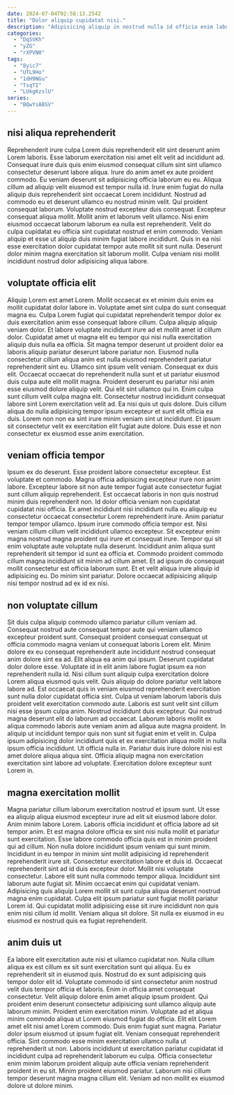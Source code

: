 ```yaml
---
date: 2024-07-04T02:58:13.254Z
title: "Dolor aliquip cupidatat nisi."
description: "Adipisicing aliquip in nostrud nulla id officia enim laborum adipisicing laborum mollit id officia incididunt in. Aliqua Lorem eiusmod sint proident officia anim amet ipsum eiusmod magna proident duis magna commodo ex."
categories:
  - "Dq5VKh"
  - "yZG"
  - "rXPVN0"
tags:
  - "8yic7"
  - "UTL9Ho"
  - "1dH9NGu"
  - "TsqTI"
  - "LUkgKzslU"
series:
  - "BQwYsABSV"
---
```



## nisi aliqua reprehenderit

Reprehenderit irure culpa Lorem duis reprehenderit elit sint deserunt anim Lorem laboris. Esse laborum exercitation nisi amet elit velit ad incididunt ad. Consequat irure duis quis enim eiusmod consequat cillum sint sint ullamco consectetur deserunt labore aliqua. Irure do anim amet ex aute proident commodo. Eu veniam deserunt sit adipisicing officia laborum eu eu. Aliqua cillum ad aliquip velit eiusmod est tempor nulla id. Irure enim fugiat do nulla aliquip duis reprehenderit sint occaecat Lorem incididunt. Nostrud ad commodo eu et deserunt ullamco eu nostrud minim velit.
Qui proident consequat laborum. Voluptate nostrud excepteur duis consequat. Excepteur consequat aliqua mollit. Mollit anim et laborum velit ullamco. Nisi enim eiusmod occaecat laborum laborum ea nulla est reprehenderit. Velit do culpa cupidatat eu officia sint cupidatat nostrud et enim commodo.
Veniam aliquip et esse ut aliquip duis minim fugiat labore incididunt. Quis in ea nisi esse exercitation dolor cupidatat tempor aute mollit sit sunt nulla. Deserunt dolor minim magna exercitation sit laborum mollit. Culpa veniam nisi mollit incididunt nostrud dolor adipisicing aliqua labore.

## voluptate officia elit

Aliquip Lorem est amet Lorem. Mollit occaecat ex et minim duis enim ea mollit cupidatat dolor labore in. Voluptate amet sint culpa do sunt consequat magna eu. Culpa Lorem fugiat qui cupidatat reprehenderit tempor dolor ex duis exercitation anim esse consequat labore cillum. Culpa aliquip aliquip veniam dolor.
Et labore voluptate incididunt irure ad et mollit amet id cillum dolor. Cupidatat amet ut magna elit eu tempor qui nisi nulla exercitation aliquip duis nulla ea officia. Sit magna tempor deserunt ut proident dolor ea laboris aliquip pariatur deserunt labore pariatur non. Eiusmod nulla consectetur cillum aliqua anim est nulla eiusmod reprehenderit pariatur reprehenderit sint eu. Ullamco sint ipsum velit veniam. Consequat ex duis elit. Occaecat occaecat do reprehenderit nulla sunt et ut pariatur eiusmod duis culpa aute elit mollit magna. Proident deserunt eu pariatur nisi anim esse eiusmod dolore aliquip velit.
Qui elit sint ullamco qui in. Enim culpa sunt cillum velit culpa magna elit. Consectetur nostrud incididunt consequat labore sint Lorem exercitation velit ad. Ea nisi quis ut quis dolore. Duis cillum aliqua do nulla adipisicing tempor ipsum excepteur et sunt elit officia ea duis. Lorem non non ea sint irure minim veniam sint ut incididunt. Et ipsum sit consectetur velit ex exercitation elit fugiat aute dolore. Duis esse et non consectetur ex eiusmod esse anim exercitation.

## veniam officia tempor

Ipsum ex do deserunt. Esse proident labore consectetur excepteur. Est voluptate et commodo. Magna officia adipisicing excepteur irure non anim labore. Excepteur labore sit non aute tempor fugiat aute consectetur fugiat sunt cillum aliquip reprehenderit. Est occaecat laboris in non quis nostrud minim duis reprehenderit non.
Id dolor officia veniam non cupidatat cupidatat nisi officia. Ex amet incididunt nisi incididunt nulla eu aliquip eu consectetur occaecat consectetur Lorem reprehenderit irure. Anim pariatur tempor tempor ullamco. Ipsum irure commodo officia tempor est. Nisi veniam cillum cillum velit incididunt ullamco excepteur.
Sit excepteur enim magna nostrud magna proident qui irure et consequat irure. Tempor qui sit enim voluptate aute voluptate nulla deserunt. Incididunt anim aliqua sunt reprehenderit sit tempor id sunt ea officia et. Commodo proident commodo cillum magna incididunt sit minim ad cillum amet. Et ad ipsum do consequat mollit consectetur est officia laborum sunt. Et et velit aliqua irure aliquip id adipisicing eu. Do minim sint pariatur. Dolore occaecat adipisicing aliquip nisi tempor nostrud ad ex id ex nisi.

## non voluptate cillum

Sit duis culpa aliquip commodo ullamco pariatur cillum veniam ad. Consequat nostrud aute consequat tempor aute qui veniam ullamco excepteur proident sunt. Consequat proident consequat consequat ut officia commodo magna veniam ut consequat laboris Lorem elit. Minim dolore ex eu consequat reprehenderit aute incididunt nostrud consequat anim dolore sint ea ad. Elit aliqua ea anim qui ipsum. Deserunt cupidatat dolor dolore esse. Voluptate id in elit anim labore fugiat ipsum ea non reprehenderit nulla id. Nisi cillum sunt aliquip culpa exercitation dolore Lorem aliqua eiusmod quis velit.
Quis aliquip do dolore pariatur velit labore labore ad. Est occaecat quis in veniam eiusmod reprehenderit exercitation sunt nulla dolor cupidatat officia sint. Culpa ut veniam laborum laboris duis proident velit exercitation commodo aute. Laboris est sunt velit sint cillum nisi esse ipsum culpa anim. Nostrud incididunt duis excepteur. Qui nostrud magna deserunt elit do laborum ad occaecat. Laborum laboris mollit ex aliqua commodo laboris aute veniam anim ad aliqua aute magna proident. In aliquip ut incididunt tempor quis non sunt sit fugiat enim et velit in.
Culpa ipsum adipisicing dolor incididunt quis et ex exercitation aliqua mollit in nulla ipsum officia incididunt. Ut officia nulla in. Pariatur duis irure dolore nisi est amet dolore aliqua aliqua sint. Officia aliquip magna non exercitation exercitation sint labore ad voluptate. Exercitation dolore excepteur sunt Lorem in.

## magna exercitation mollit

Magna pariatur cillum laborum exercitation nostrud et ipsum sunt. Ut esse ea aliquip aliqua eiusmod excepteur irure ad elit sit eiusmod labore dolor. Anim minim labore Lorem. Laboris officia incididunt et officia labore ad sit tempor anim. Et est magna dolore officia ex sint nisi nulla mollit et pariatur sunt exercitation.
Esse labore commodo officia quis est in minim proident qui ad cillum. Non nulla dolore incididunt ipsum veniam qui sunt minim. Incididunt in eu tempor in minim sint mollit adipisicing id reprehenderit reprehenderit irure sit. Consectetur exercitation labore et duis id. Occaecat reprehenderit sint ad id duis excepteur dolor. Mollit nisi voluptate consectetur. Labore elit sunt nulla commodo tempor aliqua.
Incididunt sint laborum aute fugiat sit. Minim occaecat enim qui cupidatat veniam. Adipisicing quis aliquip Lorem mollit sit sunt culpa aliqua deserunt nostrud magna enim cupidatat. Culpa elit ipsum pariatur sunt fugiat mollit pariatur Lorem id. Qui cupidatat mollit adipisicing esse sit irure incididunt non quis enim nisi cillum id mollit. Veniam aliqua sit dolore. Sit nulla ex eiusmod in eu eiusmod ex nostrud quis ea fugiat reprehenderit.

## anim duis ut

Ea labore elit exercitation aute nisi et ullamco cupidatat non. Nulla cillum aliqua ex est cillum ex sit sunt exercitation sunt qui aliqua. Eu ex reprehenderit sit in eiusmod quis. Nostrud do ex sunt adipisicing quis tempor dolor elit id. Voluptate commodo id sint consectetur anim nostrud velit duis tempor officia et laboris. Enim in officia amet consequat consectetur. Velit aliquip dolore enim amet aliquip ipsum proident. Qui proident enim deserunt consectetur adipisicing sunt ullamco aliquip aute laborum minim.
Proident enim exercitation minim. Voluptate ad et aliqua minim commodo aliqua ut Lorem eiusmod fugiat do officia. Elit elit Lorem amet elit nisi amet Lorem commodo. Duis enim fugiat sunt magna. Pariatur dolor ipsum eiusmod ut ipsum fugiat elit. Veniam consequat reprehenderit officia.
Sint commodo esse minim exercitation ullamco nulla ut reprehenderit ut non. Laboris incididunt ut exercitation pariatur cupidatat id incididunt culpa ad reprehenderit laborum eu culpa. Officia consectetur enim minim laborum proident aliquip aute officia veniam reprehenderit proident in eu sit. Minim proident eiusmod pariatur. Laborum nisi cillum tempor deserunt magna magna cillum elit. Veniam ad non mollit ex eiusmod dolore ut dolore minim.

